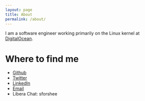 ```yaml
---
layout: page
title: About
permalink: /about/
---
```


I am a software engineer working primarily on the Linux kernel at 
[DigitalOcean](https://www.digitalocean.com).

# Where to find me

- [Github](https://github.com/{{site.github_username}})
- [Twitter](https://www.twitter.com/{{site.twitter_username}})
- [LinkedIn](http://www.linkedin.com/in/sforshee)
- [Email](mailto:{{site.email}})
- Libera Chat: sforshee
